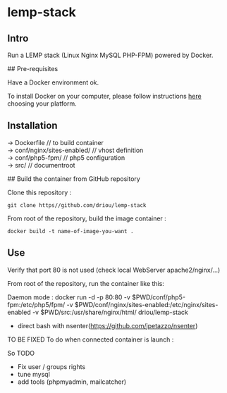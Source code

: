 # lemp-stack

## Intro 

Run a LEMP stack (Linux Nginx MySQL PHP-FPM) powered by Docker.

## Pre-requisites

Have a Docker environment ok.

To install Docker on your computer, please follow instructions [here](https://docs.docker.com/installation/) choosing your platform.

## Installation


-> Dockerfile 			// to build container  
-> conf/nginx/sites-enabled/ 	// vhost definition  
-> conf/php5-fpm/ 		// php5 configuration  
-> src/ 			// documentroot   

## Build the container from GitHub repository

Clone this repository : 

```
git clone https//github.com/driou/lemp-stack
```

From root of the repository, build the image container :

```
docker build -t name-of-image-you-want . 
```

## Use 

Verify that port 80 is not used (check local WebServer apache2/nginx/...)

From root of the repository, run the container like this: 

Daemon mode :
docker run -d -p 80:80 -v $PWD/conf/php5-fpm:/etc/php5/fpm/ -v $PWD/conf/nginx/sites-enabled:/etc/nginx/sites-enabled -v $PWD/src:/usr/share/nginx/html/ driou/lemp-stack 


- direct bash with nsenter(https://github.com/jpetazzo/nsenter)

TO BE FIXED
To do when connected container is launch :

So TODO
- Fix user / groups rights
- tune mysql
- add tools (phpmyadmin, mailcatcher)
